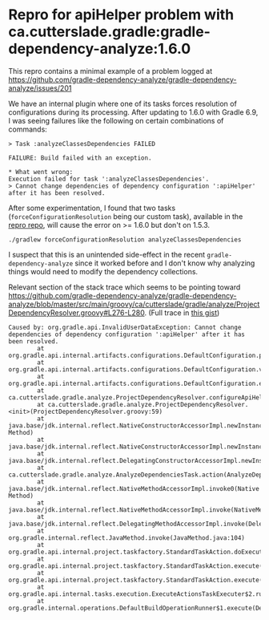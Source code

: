 # Repro for apiHelper problem with ca.cutterslade.gradle:gradle-dependency-analyze:1.6.0

This repro contains a minimal example of a problem logged at https://github.com/gradle-dependency-analyze/gradle-dependency-analyze/issues/201

We have an internal plugin where one of its tasks forces resolution of configurations during its processing. After updating to 1.6.0 with Gradle 6.9, I was seeing failures like the following on certain combinations of commands:

```
> Task :analyzeClassesDependencies FAILED

FAILURE: Build failed with an exception.

* What went wrong:
Execution failed for task ':analyzeClassesDependencies'.
> Cannot change dependencies of dependency configuration ':apiHelper' after it has been resolved.
```

After some experimentation, I found that two tasks (`forceConfigurationResolution` being our custom task), available in the [repro repo](https://github.com/jasonrclark/cutterslade-gradle-repro), will cause the error on >= 1.6.0 but don't on 1.5.3.

```
./gradlew forceConfigurationResolution analyzeClassesDependencies
```

I suspect that this is an unintended side-effect in the recent `gradle-dependency-analyze` since it worked before and I don't know why analyzing things would need to modify the dependency collections.

Relevant section of the stack trace which seems to be pointing toward https://github.com/gradle-dependency-analyze/gradle-dependency-analyze/blob/master/src/main/groovy/ca/cutterslade/gradle/analyze/ProjectDependencyResolver.groovy#L276-L280. (Full trace in [this gist](https://gist.github.com/jasonrclark/77bad41315b35b6e3a4bf2ef760e9214))

```
Caused by: org.gradle.api.InvalidUserDataException: Cannot change dependencies of dependency configuration ':apiHelper' after it has been resolved.
        at org.gradle.api.internal.artifacts.configurations.DefaultConfiguration.preventIllegalMutation(DefaultConfiguration.java:1260)
        at org.gradle.api.internal.artifacts.configurations.DefaultConfiguration.validateMutation(DefaultConfiguration.java:1229)
        at org.gradle.api.internal.artifacts.configurations.DefaultConfiguration.extendsFrom(DefaultConfiguration.java:382)
        at ca.cutterslade.gradle.analyze.ProjectDependencyResolver.configureApiHelperConfiguration(ProjectDependencyResolver.groovy:280)
        at ca.cutterslade.gradle.analyze.ProjectDependencyResolver.<init>(ProjectDependencyResolver.groovy:59)
        at java.base/jdk.internal.reflect.NativeConstructorAccessorImpl.newInstance0(Native Method)
        at java.base/jdk.internal.reflect.NativeConstructorAccessorImpl.newInstance(NativeConstructorAccessorImpl.java:62)
        at java.base/jdk.internal.reflect.DelegatingConstructorAccessorImpl.newInstance(DelegatingConstructorAccessorImpl.java:45)
        at ca.cutterslade.gradle.analyze.AnalyzeDependenciesTask.action(AnalyzeDependenciesTask.groovy:52)
        at java.base/jdk.internal.reflect.NativeMethodAccessorImpl.invoke0(Native Method)
        at java.base/jdk.internal.reflect.NativeMethodAccessorImpl.invoke(NativeMethodAccessorImpl.java:62)
        at java.base/jdk.internal.reflect.DelegatingMethodAccessorImpl.invoke(DelegatingMethodAccessorImpl.java:43)
        at org.gradle.internal.reflect.JavaMethod.invoke(JavaMethod.java:104)
        at org.gradle.api.internal.project.taskfactory.StandardTaskAction.doExecute(StandardTaskAction.java:58)
        at org.gradle.api.internal.project.taskfactory.StandardTaskAction.execute(StandardTaskAction.java:51)
        at org.gradle.api.internal.project.taskfactory.StandardTaskAction.execute(StandardTaskAction.java:29)
        at org.gradle.api.internal.tasks.execution.ExecuteActionsTaskExecuter$2.run(ExecuteActionsTaskExecuter.java:494)
        at org.gradle.internal.operations.DefaultBuildOperationRunner$1.execute(DefaultBuildOperationRunner.java:29)
```
